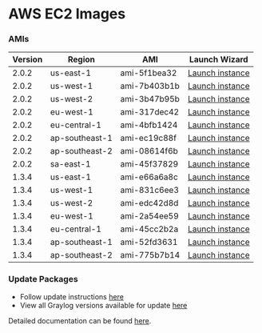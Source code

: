 AWS EC2 Images
==============

### AMIs

| Version | Region | AMI | Launch Wizard |
|---------|--------|-----|-------------|
| 2.0.2  | us-east-1 | ami-5f1bea32 | [Launch instance](https://console.aws.amazon.com/ec2/v2/home?region=us-east-1#LaunchInstanceWizard:ami=ami-5f1bea32) |
| 2.0.2  | us-west-1 | ami-7b403b1b | [Launch instance](https://console.aws.amazon.com/ec2/v2/home?region=us-west-1#LaunchInstanceWizard:ami=ami-7b403b1b) |
| 2.0.2  | us-west-2 | ami-3b47b95b | [Launch instance](https://console.aws.amazon.com/ec2/v2/home?region=us-west-2#LaunchInstanceWizard:ami=ami-3b47b95b) |
| 2.0.2  | eu-west-1 | ami-317dec42 | [Launch instance](https://console.aws.amazon.com/ec2/v2/home?region=eu-west-1#LaunchInstanceWizard:ami=ami-317dec42) |
| 2.0.2  | eu-central-1 | ami-4bfb1424 | [Launch instance](https://console.aws.amazon.com/ec2/v2/home?region=eu-central-1#LaunchInstanceWizard:ami=ami-4bfb1424) |
| 2.0.2  | ap-southeast-1 | ami-ec19c88f | [Launch instance](https://console.aws.amazon.com/ec2/v2/home?region=ap-southeast-1#LaunchInstanceWizard:ami=ami-ec19c88f) |
| 2.0.2  | ap-southeast-2 | ami-08614f6b | [Launch instance](https://console.aws.amazon.com/ec2/v2/home?region=ap-southeast-2#LaunchInstanceWizard:ami=ami-08614f6b) |
| 2.0.2  | sa-east-1 | ami-45f37829 | [Launch instance](https://console.aws.amazon.com/ec2/v2/home?region=ap-southeast-2#LaunchInstanceWizard:ami=ami-45f37829) |
| 1.3.4  | us-east-1 | ami-e66a6a8c | [Launch instance](https://console.aws.amazon.com/ec2/v2/home?region=us-east-1#LaunchInstanceWizard:ami=ami-e66a6a8c) |
| 1.3.4  | us-west-1 | ami-831c6ee3 | [Launch instance](https://console.aws.amazon.com/ec2/v2/home?region=us-west-1#LaunchInstanceWizard:ami=ami-831c6ee3) |
| 1.3.4  | us-west-2 | ami-edc42d8d | [Launch instance](https://console.aws.amazon.com/ec2/v2/home?region=us-west-2#LaunchInstanceWizard:ami=ami-edc42d8d) |
| 1.3.4  | eu-west-1 | ami-2a54ee59 | [Launch instance](https://console.aws.amazon.com/ec2/v2/home?region=eu-west-1#LaunchInstanceWizard:ami=ami-2a54ee59) |
| 1.3.4  | eu-central-1 | ami-45cc2b2a | [Launch instance](https://console.aws.amazon.com/ec2/v2/home?region=eu-central-1#LaunchInstanceWizard:ami=ami-45cc2b2a) |
| 1.3.4  | ap-southeast-1 | ami-52fd3631 | [Launch instance](https://console.aws.amazon.com/ec2/v2/home?region=ap-southeast-1#LaunchInstanceWizard:ami=ami-52fd3631) |
| 1.3.4  | ap-southeast-2 | ami-775b7b14 | [Launch instance](https://console.aws.amazon.com/ec2/v2/home?region=ap-southeast-2#LaunchInstanceWizard:ami=ami-775b7b14) |

### Update Packages

  * Follow update instructions [here](http://docs.graylog.org/en/1.2/pages/installation/graylog_ctl.html#upgrade-graylog)
  * View all Graylog versions available for update [here](https://packages.graylog2.org/appliances/ubuntu)

Detailed documentation can be found [here](http://docs.graylog.org/en/latest/pages/installation/aws.html).
